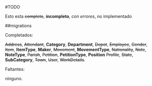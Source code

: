#TODO

Esto esta ~~completo~~, **incompleto**, *con errores*, no implementado

##migrations

Completados:

~~Address~~, ~~Attendant~~, **Category**, **Department**,  ~~Depot~~, ~~Employee~~, 
~~Gender~~, ~~Item~~, **ItemType**, **Maker**, ~~Movement~~, **MovementType**, ~~Nationality~~,
~~Note~~, **NoteType**, ~~Parish~~, ~~Petition~~, **PetitionType**, **Position**
~~Profile~~, ~~State~~, **SubCategory**, ~~Town~~, ~~User~~, ~~WorkDetails~~.

Faltantes:

ninguno.
